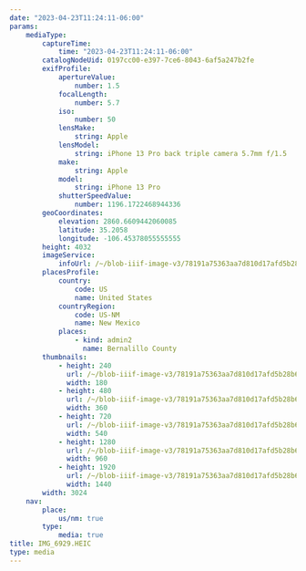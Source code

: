 ```yaml
---
date: "2023-04-23T11:24:11-06:00"
params:
    mediaType:
        captureTime:
            time: "2023-04-23T11:24:11-06:00"
        catalogNodeUid: 0197cc00-e397-7ce6-8043-6af5a247b2fe
        exifProfile:
            apertureValue:
                number: 1.5
            focalLength:
                number: 5.7
            iso:
                number: 50
            lensMake:
                string: Apple
            lensModel:
                string: iPhone 13 Pro back triple camera 5.7mm f/1.5
            make:
                string: Apple
            model:
                string: iPhone 13 Pro
            shutterSpeedValue:
                number: 1196.1722468944336
        geoCoordinates:
            elevation: 2860.6609442060085
            latitude: 35.2058
            longitude: -106.45378055555555
        height: 4032
        imageService:
            infoUrl: /~/blob-iiif-image-v3/78191a75363aa7d810d17afd5b28b657863580074f255d312c326c170cdcb1ad/info.json
        placesProfile:
            country:
                code: US
                name: United States
            countryRegion:
                code: US-NM
                name: New Mexico
            places:
                - kind: admin2
                  name: Bernalillo County
        thumbnails:
            - height: 240
              url: /~/blob-iiif-image-v3/78191a75363aa7d810d17afd5b28b657863580074f255d312c326c170cdcb1ad/full/180%2C240/0/default.jpg
              width: 180
            - height: 480
              url: /~/blob-iiif-image-v3/78191a75363aa7d810d17afd5b28b657863580074f255d312c326c170cdcb1ad/full/360%2C480/0/default.jpg
              width: 360
            - height: 720
              url: /~/blob-iiif-image-v3/78191a75363aa7d810d17afd5b28b657863580074f255d312c326c170cdcb1ad/full/540%2C720/0/default.jpg
              width: 540
            - height: 1280
              url: /~/blob-iiif-image-v3/78191a75363aa7d810d17afd5b28b657863580074f255d312c326c170cdcb1ad/full/960%2C1280/0/default.jpg
              width: 960
            - height: 1920
              url: /~/blob-iiif-image-v3/78191a75363aa7d810d17afd5b28b657863580074f255d312c326c170cdcb1ad/full/1440%2C1920/0/default.jpg
              width: 1440
        width: 3024
    nav:
        place:
            us/nm: true
        type:
            media: true
title: IMG_6929.HEIC
type: media
---
```

